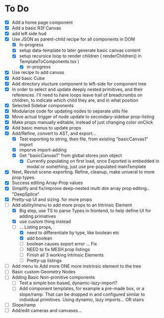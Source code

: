 # To Do

- [x] Add a home page component
- [x] Add a basic R3f Canvas
- [x] add left side hud
- [x] Use JSON as parent-child recipe for all components in DOM
  - [x] In-progress
  - [x] setup data-template to later generate basic canvas content
  - [x] setup recursice loop to render children ( renderChildren() in TemplateToComponents.tsx )
    - [x] in-progress
- [x] Use recipe to add canvas
- [x] Add basic Cube
- [x] Add directory stucture component to left-side for component tree
- [x] In order to select and update deeply nested primitives, and their references. I'll need to have loops leave trail of breadcrumbs on children, to indicate which child they are, and in what position
- [x] Selected Sidebar components
- [x] Modularize code for updating nodes to separate utils file
- [x] Move actual trigger of node update to secondary-sidebar prop-listing
- [x] Make props manually editable, instead of just changing color onClick
- [x] Add basic menus to update props
- [x] Add/Refine, convert to AST, and export...
  - [x] Test exporting to string, then file, from existing "basicCanvas1" import
  - [x] imporve import-adding
  - [x] Get "basicCanvas1" from global stores json object
    - [x] Currently populating on first load, once Exported is embedded in modal or something, just use pre-populated mainTemplate
- [x] Next, Revisit scene-exporting. Refine, cleanup, make univeral to more prop types.
- [x] Success editing Array-Prop values
- [x] Simplify and fix/improve deep-nested multi dim array prop editing.. "DeepSplice"
- [x] Pretty-up UI and sizing. for more props
- [ ] Add ability/menu to add more props to an Intrinsic Element
  - [x] Big step, use TS to parse Types in frontend, to help define UI for adding primatives
  - [x] use custom thing instead
  - [ ] ... Listing props,
    - [x] need to differentiate by type, like boolean etc
    - [x] add boolean
    - [ ] boolean causes export error ... Fix
    - [ ] NEED to fix MESH prop listings
    - [ ] Finish all 3 working Intrinsic Elements
    - [ ] Pretty-up listings
- [ ] Add menu to Add more ONE more instrinsic element to the tree
- [ ] Basic custom Geometry Nodes
- [ ] Adding Basic Non-primitive components
  - [ ] Test a simple box-based, dynamic-lazy-import?
  - [ ] Add component templates, for example a pre-made box, or a slope/ramp. That can be dropped in and configured similar to individual primitives. Using dynamic, lazy imports... OR stairs
- [ ] Slope/ramp
- [ ] Add/edit cameras and canvases...
